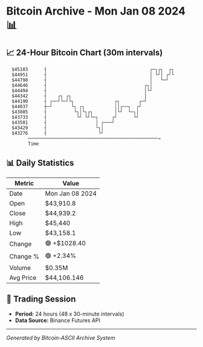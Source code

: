 # Bitcoin Archive - Mon Jan 08 2024 📊

## 📈 24-Hour Bitcoin Chart (30m intervals)

```
  $45103      ┤                                      ┌─┐┌┐  ┌┐ 
  $44951      ┤                                      │ └┘│ ┌┘└ 
  $44798      ┤                                      │   └─┘   
  $44646      ┤                                    ┌┐│         
  $44494      ┤                                    │└┘         
  $44342      ┤    ┌┐ ┌┐                           │           
  $44190      ┤ ┌──┘└─┘└┐               ┌┐       ┌─┘           
  $44037      ┼─┘       └┐ ┌┐           ││┌──┐  ┌┘             
  $43885      ┤          └┐│└┐┌┐        │└┘  └─┐│              
  $43733      ┤           └┘ └┘└─┐     ┌┘      └┘              
  $43581      ┤                  │ ┌───┘                       
  $43429      ┤                  └┐│                           
  $43276      ┤                   └┘                           
        ────────────────────────────────────────────────→
        Time
```

## 📊 Daily Statistics

| Metric | Value |
|--------|-------|
| Date | Mon Jan 08 2024 |
| Open | $43,910.8 |
| Close | $44,939.2 |
| High | $45,440 |
| Low | $43,158.1 |
| Change | 🟢 +$1028.40 |
| Change % | 🟢 +2.34% |
| Volume | $0.35M |
| Avg Price | $44,106.146 |

## 📅 Trading Session

- **Period:** 24 hours (48 x 30-minute intervals)
- **Data Source:** Binance Futures API

---
*Generated by Bitcoin-ASCII Archive System*
